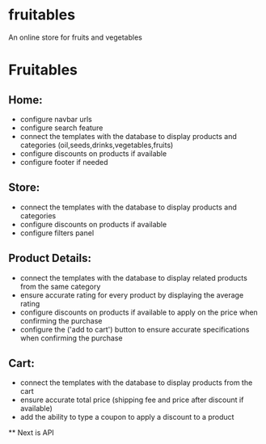 # fruitables
An online store for fruits and vegetables

# Fruitables

## Home:
 - configure navbar urls
 - configure search feature
 - connect the templates with the database to display products and categories (oil,seeds,drinks,vegetables,fruits)
 - configure discounts on products if available
 - configure footer if needed

## Store:
 - connect the templates with the database to display products and categories
 - configure discounts on products if available
 - configure filters panel

## Product Details:
 - connect the templates with the database to display related products from the same category
 - ensure accurate rating for every product by displaying the average rating
 - configure discounts on products if available to apply on the price when confirming the purchase
 - configure the ('add to cart') button to ensure accurate specifications when confirming the purchase

## Cart:
 - connect the templates with the database to display products from the cart
 - ensure accurate total price (shipping fee and price after discount if available)
 - add the ability to type a coupon to apply a discount to a product


** Next is API

